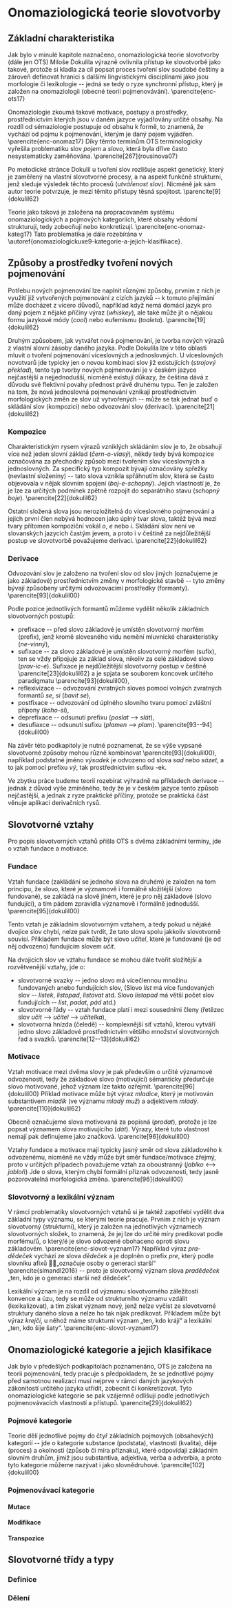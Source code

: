 # Onomaziologická teorie slovotvorby

## Základní charakteristika

Jak bylo v minulé kapitole naznačeno, onomaziologická teorie slovotvorby (dále jen OTS) Miloše Dokulila výrazně ovlivnila přístup ke slovotvorbě jako takové, protože si kladla za cíl popsat proces tvoření slov soudobé češtiny a zároveň definovat hranici s dalšími lingvistickými disciplínami jako jsou morfologie či lexikologie -- jedná se tedy o ryze synchronní přístup, který je založen na onomaziologii (obecné teorii pojmenovávání). \parencite{enc-ots17}

Onomaziologie zkoumá takové motivace, postupy a prostředky, prostřednictvím kterých jsou v daném jazyce vyjadřovány určité obsahy. Na rozdíl od sémaziologie postupuje od obsahu k formě, to znamená, že vychází od pojmu k pojmenování, kterým je daný pojem vyjádřen. \parencite{enc-onomaz17} Díky těmto termínům OTS terminologicky vyřešila problematiku slov *pojem* a *slovo*, která byla dříve často nesystematicky zaměňována. \parencite[267]{rousinova07}

Po metodické stránce Dokulil u tvoření slov rozlišuje aspekt genetický, který je zaměřený na vlastní slovotvorné procesy, a na aspekt funkčně strukturní, jenž sleduje výsledek těchto procesů (*utvářenost slov*).  Nicméně jak sám autor teorie potvrzuje, je mezi těmito přístupy těsná spojitost.  \parencite[9]{dokulil62}

Teorie jako taková je založena na propracovaném systému onomaziologických a pojmových kategoriích, které obsahy vědomí strukturují, tedy zobecňují nebo konkretizují. \parencite{enc-onomaz-kateg17} Tato problematika je dále rozebírána v \autoref{onomaziologickuxe9-kategorie-a-jejich-klasifikace}.

## Způsoby a prostředky tvoření nových pojmenování

Potřebu nových pojmenování lze naplnit různými způsoby, prvním z nich je využití již vytvořených pojmenování z cizích jazyků -- k tomuto přejímání může docházet z vícero důvodů, například když nemá domácí jazyk pro daný pojem z nějaké příčiny výraz (*whiskey*), ale také může jít o nějakou formu jazykové módy (*cool*) nebo eufemismu (*toaleta*). \parencite[19]{dokulil62}

Druhým způsobem, jak vytvářet nová pojmenování, je tvorba nových výrazů z vlastní slovní zásoby daného jazyka. Podle Dokulila lze v této oblasti mluvit o tvoření pojmenování víceslovných a jednoslovných. U víceslovných novotvarů jde typicky jen o novou kombinaci slov již existujících (*strojový překlad*), tento typ tvorby nových pojmenování je v českém jazyce nejčastější a nejjednodušší, nicméně existují důkazy, že čeština dává z důvodu své flektivní povahy přednost právě druhému typu. Ten je založen na tom, že nová jednoslovná pojmenování vznikají prostřednictvím morfologických změn ze slov už vytvořených -- může se tak jednat buď o skládání slov (kompozici) nebo odvozování slov (derivaci). \parencite[21]{dokulil62}

### Kompozice

Charakteristickým rysem výrazů vzniklých skládáním slov je to, že obsahují více než jeden slovní základ (*čern-o-vlasý*), někdy tedy bývá kompozice označována za přechodný způsob mezi tvořením slov víceslovných a jednoslovných. Za specifický typ kompozit bývají označovány spřežky (nevlastní složeniny) -- tato slova vznikla spřáhnutím slov, která se často objevovala v nějak slovním spojení (*boj-e-schopný*). Jejich vlastností je, že je lze za určitých podmínek zpětně rozpojit do separátního stavu (*schopný boje*). \parencite[22]{dokulil62}

Ostatní složená slova jsou nerozložitelná do víceslovného pojmenování a jejich první člen nebývá hodnocen jako úplný tvar slova, taktéž bývá mezi tvary přítomen kompoziční vokál *o*, *e* nebo *i*.  Skládání slov není ve slovanských jazycích častým jevem, a proto i v češtině za nejdůležitější postup ve slovotvorbě považujeme derivaci. \parencite[22]{dokulil62}

### Derivace

Odvozování slov je založeno na tvoření slov od slov jiných (označujeme je jako základové) prostřednictvím změny v morfologické stavbě -- tyto změny bývají způsobeny určitými odvozovacími prostředky (formanty). \parencite[93]{dokulil00}

Podle pozice jednotlivých formantů můžeme vydělit několik základních slovotvorných postupů:

 - prefixace -- před slovo základové je umístěn slovotvorný morfém (prefix), jenž kromě slovesného vidu nemění mluvnické charakteristiky (*ne-vinný*),
 - sufixace -- za slovo základové je umístěn slovotvorný morfém (sufix), ten se vždy připojuje za základ slova, nikoliv za celé základové slovo (*prav-ic-e*). Sufixace je nejdůležitější slovotvorný postup v češtině \parencite[23]{dokulil62} a je spjata se souborem koncovek určitého paradigmatu \parencite[93]{dokulil00}, 
 - reflexivizace -- odvozování zvratných sloves pomocí volných zvratných formantů *se*, *si* (*bavit se*),
 - postfixace -- odvozování od úplného slovního tvaru pomocí zvláštní přípony (*koho-si*),
 - deprefixace -- odsunutí prefixu (*poslat* --> *slát*),
 - desufiaxce -- odsunutí sufixu (*plamen* --> *plam*). \parencite[93--94]{dokulil00}

Na závěr této podkapitoly je nutné poznamenat, že se výše vypsané slovotvorné způsoby mohou různě kombinovat \parencite[93]{dokulil00}, například podstatné jméno *výsadek* je odvozeno od slova *sad* nebo *sázet*,  a to jak pomocí prefixu *vý*, tak prostřednictvím sufixu -ek.

Ve zbytku práce budeme teorii rozebírat výhradně na příkladech derivace -- jednak z důvod výše zmíněného, tedy že je v českém jazyce tento způsob nejčastější, a jednak z ryze praktické příčiny, protože se praktická část věnuje aplikaci derivačních rysů. 

## Slovotvorné vztahy

Pro popis slovotvorných vztahů přišla OTS s dvěma základními termíny, jde o vztah fundace a motivace.

### Fundace

Vztah fundace (zakládání se jednoho slova na druhém) je založen na tom principu, že slovo, které je významově i formálně složitější (slovo fundované), se zakládá na slově jiném, které je pro něj základové (slovo fundující), a tím pádem zpravidla významově i formálně jednodušší. \parencite[95]{dokulil00}

Tento vztah je základním slovotvorným vztahem, a tedy pokud u nějaké dvojice slov chybí, nelze pak tvrdit, že tato slova spolu jakkoliv slovotvorně souvisí. Příkladem fundace může být slovo *učitel*, které je fundované (je od něj odvozeno) fundujícím slovem *učit*.

Na dvojicích slov ve vztahu fundace se mohou dále tvořit složitější a rozvětvenější vztahy, jde o:
 
 - slovotvorné svazky -- jedno slovo má vícečlennou množinu fundovaných anebo fundujících slov, (Slovo *list* má více fundovaných slov -- *lístek*, *listopad*, *listovat* atd. Slovo *listopad* má větší počet slov fundujících -- *list*, *padat*, *pád* atd.)
 - slovotvorné řády -- vztah fundace platí i mezi sousedními členy (řetězec slov *učit* --> *učitel* --> *učitelka*),
- slovotvorná hnízda (čeledě) -- komplexnější síť vztahů, kterou vytváří jedno slovo základové prostřednictvím většího množství slovotvorných řad a svazků. \parencite[12--13]{dokulil62}

### Motivace

Vztah motivace mezi dvěma slovy je pak především o určité významové odvozenosti, tedy že základové slovo (motivující) sémanticky předurčuje slovo motivované, jehož význam lze takto ozřejmit. \parencite[96]{dokulil00} Příklad motivace může být výraz *mladice*, který je motivován substantivem *mladík* (ve významu *mladý muž*) a adjektivem *mladý*. \parencite[110]{dokulil62}

Obecně označujeme slova motivovaná za popisná (*prodat*), protože je lze popsat významem slova motivujícího (*dát*). Výrazy, které tuto vlastnost nemají pak definujeme jako značková. \parencite[96]{dokulil00}

Vztahy fundace a motivace mají typicky jasný směr od slova základového k odvozenému, nicméně ne vždy může být směr fundace/motivace zřejmý, proto v určitých případech považujeme vztah za oboustranný (*jablko* <--> *jabloň*) Jde o slova, kterým chybí formální příznak odvozenosti, tedy jasně pozorovatelná morfologická změna. \parencite[96]{dokulil00}

### Slovotvorný a lexikální význam

V rámci problematiky slovotvorných vztahů si je taktéž zapotřebí vydělit dva základní typy významu, se kterými teorie pracuje.  Prvním z nich je význam slovotvorný (strukturní), který je založen na jednotlivých významech slovotvorných složek, to znamená, že jej lze do určité míry predikovat podle morfému/ů, o který/é je slovo odvozené obohaceno oproti slovu základovém. \parencite{enc-slovot-vyznam17} Například výraz *pra-dědeček* vychází ze slova *dědeček* a je doplněn o prefix *pre*, který podle slovníku afixů „označuje osoby o generaci starší“ \parencite{simandl2016} -- proto je slovotvorný význam slova *pradědeček* „ten, kdo je o generaci starší než dědeček“.

Lexikální význam je na rozdíl od významu slovotvorného záležitostí konvence a úzu, tedy se může od strukturního významu vzdálit (lexikalizovat), a tím získat význam nový, jenž nelze vyčíst ze slovotvorné struktury daného slova a nelze ho tak nijak predikovat. Příkladem může být výraz *krejčí*, u něhož máme strukturní význam „ten, kdo krájí“ a lexikální „ten, kdo šije šaty“. \parencite{enc-slovot-vyznam17}

## Onomaziologické kategorie a jejich klasifikace

Jak bylo v předešlých podkapitolách poznamenáno, OTS je založena na teorii pojmenování, tedy pracuje s předpokladem, že se jednotlivé pojmy před samotnou realizací musí nejprve v rámci daných jazykových zákonitostí určitého jazyka utřídit, zobecnit či konkretizovat. Tyto onomaziologické kategorie se pak vzájemně odlišují podle jednotlivých pojmenovávacích vlastností a přístupů. \parencite[29]{dokulil62} 

### Pojmové kategorie

Teorie dělí jednotlivé pojmy do čtyř základních pojmových (obsahových) kategorií -- jde o kategorie substance (podstata), vlastnosti (kvalita), děje (proces) a okolnosti (způsob či míra příznaku), které odpovídají základním slovním druhům, jimiž jsou substantiva, adjektiva, verba a adverbia, a proto tyto kategorie můžeme nazývat i jako slovnědruhové. \parencite[102]{dokulil00} 

### Pojmenovávací kategorie



#### Mutace

#### Modifikace

#### Transpozice

## Slovotvorné třídy a typy

### Definice

### Dělení